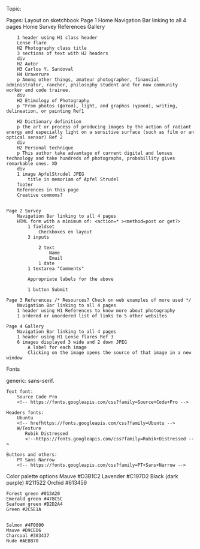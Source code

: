 Topic:

Pages:
    Layout on sketchbook
    Page 1 Home
        Navigation Bar linking to all 4 pages
            Home
            Survey
            References
            Gallery

        1 header using H1 class header
        Lense flare
        H2 Photography class title
        3 sections of text with H2 headers
        div
        H2 Autor
        H3 Carlos Y. Sandoval
        H4 Urawerure
        p Among other things, amateur photographer, financial administrator, rancher, philosophy student and for now community worker and code trainee.
        div
        H2 Etimology of Photography
        p "From photos (ϕοτοσ), light, and graphos (γραοσ), writing, delineation, or painting Ref1

        H2 Dictionary definition
        p the art or process of producing images by the action of radiant energy and especially light on a sensitive surface (such as film or an optical sensor) Ref 2
        div
        H2 Personal technique
        p This author take advantage of current digital and lenses technology and take hundreds of photographs, probabillity gives remarkable ones. XD
        div
        1 image ApfelStrudel JPEG
            title in memoriam of Apfel Strudel
        footer
        References in this page
        Creative commoms?


    Page 2 Survey
        Navigation Bar linking to all 4 pages
        HTML form with a minimum of: <action=* ><method=post or get?>
            1 fieldset
                Checkboxes en layout
            3 inputs

                2 text
                    Name
                    Email
                1 date
            1 textarea "Comments"

            Appropriate labels for the above

            1 button Submit

    Page 3 References /* Resources? Check on web examples of more used */
        Navigation Bar linking to all 4 pages
        1 header using H1 References to know more about photography
        1 ordered or unordered list of links to 5 other websites
<!--
            1 https://www.oxfordreference.com/view/10.1093/oi/authority.20110803100324562
            2 https://www.merriam-webster.com/dictionary/photography
            https://www.britannica.com/technology/photography
            https://www.britannica.com/topic/aesthetics
            http://infolab.stanford.edu/~wangz/project/imsearch/Aesthetics/ECCV06/datta.pdf
            https://www.ijert.org/research/classifying-the-photo-aesthetics-using-heuristic-rules-of-photography-IJERTV3IS061313.pdf
            3 https://www.shutterbug.com/content/lens-effects
            https://expertphotography.com/lens-flare/
             -->

    Page 4 Gallery
        Navigation Bar linking to all 4 pages
        1 header using H1 Lense flares Ref 3
        6 images displayed 3 wide and 2 down JPEG
            A label for each image
            Clicking on the image opens the source of that image in a new window
<!--            Add TIFFS for download?-->

Fonts
  <!-- <html>
  <head>
    <meta charset="utf-8">
    <link rel="stylesheet"
          href="https://fonts.googleapis.com/css?family
-->

   generic: sans-serif.

    Text font:
        Source Code Pro
        <!-- https://fonts.googleapis.com/css?family=Source+Code+Pro -->

    Headers fonts:
        Ubuntu
        <!-- hrefhttps://fonts.googleapis.com/css?family=Ubuntu -->
        W/Texture
           Rubik Distressed
           <!--https://fonts.googleapis.com/css?family=Rubik+Distressed -->

    Buttons and others:
        PT Sans Narrow
        <!-- https://fonts.googleapis.com/css?family=PT+Sans+Narrow -->

Color palette options
    Mauve #D3B1C2
    Lavender #C197D2
    Black (dark purple) #211522
    Orchid #613459


    Forest green #013A20
    Emerald green #478C5C
    Seafoam green #B2D2A4
    Green #2C5E1A


    Salmon #4F0000
    Mauve #D9CED6
    Charcoal #303437
    Nude #AE8B70
